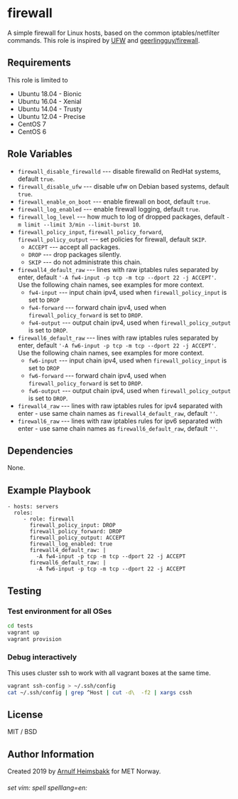 firewall
=========

A simple firewall for Linux hosts, based on the common iptables/netfilter commands. This role is inspired by [UFW](https://en.wikipedia.org/wiki/Uncomplicated_Firewall "Uncomplicated Firewall") and [geerlingguy/firewall](https://github.com/geerlingguy/ansible-role-firewall).

Requirements
------------

This role is limited to

* Ubuntu 18.04 - Bionic
* Ubuntu 16.04 - Xenial
* Ubuntu 14.04 - Trusty
* Ubuntu 12.04 - Precise
* CentOS 7
* CentOS 6

Role Variables
--------------

* `firewall_disable_firewalld` --- disable firewalld on RedHat systems, default `true`.
* `firewall_disable_ufw` --- disable ufw on Debian based systems, default `true`.
* `firewall_enable_on_boot` --- enable firewall on boot, default `true`.
* `firewall_log_enabled` --- enable firewall logging, default `true`.
* `firewall_log_level` --- how much to log of dropped packages, default `-m limit --limit 3/min --limit-burst 10`.
* `firewall_policy_input`, `firewall_policy_forward`, `firewall_policy_output` --- set policies for firewall, default `SKIP`.
  * `ACCEPT` --- accept all packages.
  * `DROP` --- drop packages silently.
  * `SKIP` --- do not administrate this chain.
* `firewall4_default_raw` --- lines with raw iptables rules separated by enter, default `'-A fw4-input -p tcp -m tcp --dport 22 -j ACCEPT'`.  
    Use the following chain names, see examples for more context.
    * `fw4-input` --- input chain ipv4, used when `firewall_policy_input` is set to `DROP`
    * `fw4-forward` --- forward chain ipv4, used when `firewall_policy_forward` is set to `DROP`.
    * `fw4-output` --- output chain ipv4, used when `firewall_policy_output` is set to `DROP`.
* `firewall6_default_raw` --- lines with raw iptables rules separated by enter, default `'-A fw6-input -p tcp -m tcp --dport 22 -j ACCEPT'`.  
    Use the following chain names, see examples for more context.
    * `fw6-input` --- input chain ipv4, used when `firewall_policy_input` is set to `DROP`
    * `fw6-forward` --- forward chain ipv4, used when `firewall_policy_forward` is set to `DROP`.
    * `fw6-output` --- output chain ipv4, used when `firewall_policy_output` is set to `DROP`.
* `firewall4_raw` --- lines with raw iptables rules for ipv4 separated with enter - use same chain names as `firewall4_default_raw`, default `''`.
* `firewall6_raw` --- lines with raw iptables rules for ipv6 separated with enter - use same chain names as `firewall6_default_raw`, default `''`.


Dependencies
------------

None.

Example Playbook
----------------

    - hosts: servers
      roles:
         - role: firewall
           firewall_policy_input: DROP
           firewall_policy_forward: DROP
           firewall_policy_output: ACCEPT
           firewall_log_enabled: true
           firewall4_default_raw: |
             -A fw4-input -p tcp -m tcp --dport 22 -j ACCEPT
           firewall6_default_raw: |
             -A fw6-input -p tcp -m tcp --dport 22 -j ACCEPT

Testing
-------

### Test environment for all OSes

```bash
cd tests
vagrant up
vagrant provision
```

### Debug interactively

This uses cluster ssh to work with all vagrant boxes at the same time.

```bash
vagrant ssh-config > ~/.ssh/config
cat ~/.ssh/config | grep ^Host | cut -d\  -f2 | xargs cssh
```

License
-------

MIT / BSD

Author Information
------------------

Created 2019 by [Arnulf Heimsbakk](mailto:arnulf.heimsbakk@met.no) for MET Norway.

###### set vim: spell spelllang=en:
